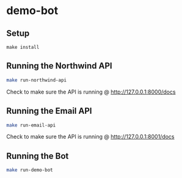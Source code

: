 # demo-bot

## Setup

```
make install
```

## Running the Northwind API

```bash
make run-northwind-api
```

Check to make sure the API is running @ http://127.0.0.1:8000/docs

## Running the Email API

```bash
make run-email-api
```

Check to make sure the API is running @ http://127.0.0.1:8001/docs

## Running the Bot

```bash
make run-demo-bot
```

